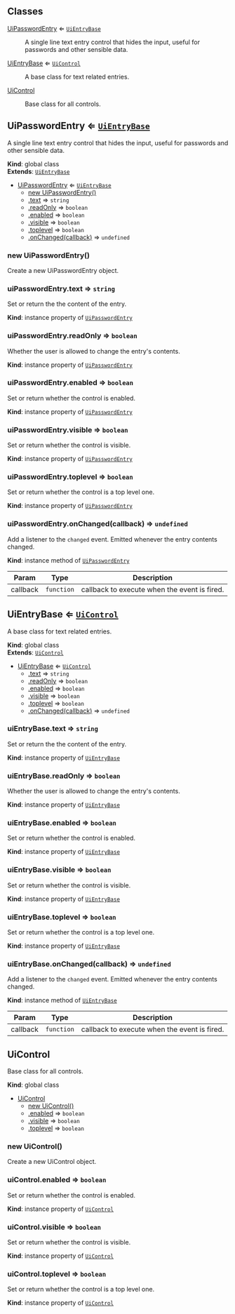 ## Classes

<dl>
<dt><a href="#UiPasswordEntry">UiPasswordEntry</a> ⇐ <code><a href="#UiEntryBase">UiEntryBase</a></code></dt>
<dd><p>A single line text entry control that hides the input, useful for passwords
and other sensible data.</p>
</dd>
<dt><a href="#UiEntryBase">UiEntryBase</a> ⇐ <code><a href="#UiControl">UiControl</a></code></dt>
<dd><p>A base class for text related entries.</p>
</dd>
<dt><a href="#UiControl">UiControl</a></dt>
<dd><p>Base class for all controls.</p>
</dd>
</dl>

<a name="UiPasswordEntry"></a>

## UiPasswordEntry ⇐ [<code>UiEntryBase</code>](#UiEntryBase)
A single line text entry control that hides the input, useful for passwords
and other sensible data.

**Kind**: global class  
**Extends**: [<code>UiEntryBase</code>](#UiEntryBase)  

* [UiPasswordEntry](#UiPasswordEntry) ⇐ [<code>UiEntryBase</code>](#UiEntryBase)
    * [new UiPasswordEntry()](#new_UiPasswordEntry_new)
    * [.text](#UiEntryBase+text) ⇒ <code>string</code>
    * [.readOnly](#UiEntryBase+readOnly) ⇒ <code>boolean</code>
    * [.enabled](#UiControl+enabled) ⇒ <code>boolean</code>
    * [.visible](#UiControl+visible) ⇒ <code>boolean</code>
    * [.toplevel](#UiControl+toplevel) ⇒ <code>boolean</code>
    * [.onChanged(callback)](#UiEntryBase+onChanged) ⇒ <code>undefined</code>

<a name="new_UiPasswordEntry_new"></a>

### new UiPasswordEntry()
Create a new UiPasswordEntry object.

<a name="UiEntryBase+text"></a>

### uiPasswordEntry.text ⇒ <code>string</code>
Set or return the the content of the entry.

**Kind**: instance property of [<code>UiPasswordEntry</code>](#UiPasswordEntry)  
<a name="UiEntryBase+readOnly"></a>

### uiPasswordEntry.readOnly ⇒ <code>boolean</code>
Whether the user is allowed to change the entry's contents.

**Kind**: instance property of [<code>UiPasswordEntry</code>](#UiPasswordEntry)  
<a name="UiControl+enabled"></a>

### uiPasswordEntry.enabled ⇒ <code>boolean</code>
Set or return whether the control is enabled.

**Kind**: instance property of [<code>UiPasswordEntry</code>](#UiPasswordEntry)  
<a name="UiControl+visible"></a>

### uiPasswordEntry.visible ⇒ <code>boolean</code>
Set or return whether the control is visible.

**Kind**: instance property of [<code>UiPasswordEntry</code>](#UiPasswordEntry)  
<a name="UiControl+toplevel"></a>

### uiPasswordEntry.toplevel ⇒ <code>boolean</code>
Set or return whether the control is a top level one.

**Kind**: instance property of [<code>UiPasswordEntry</code>](#UiPasswordEntry)  
<a name="UiEntryBase+onChanged"></a>

### uiPasswordEntry.onChanged(callback) ⇒ <code>undefined</code>
Add a listener to the `changed` event. Emitted whenever the entry contents
changed.

**Kind**: instance method of [<code>UiPasswordEntry</code>](#UiPasswordEntry)  

| Param | Type | Description |
| --- | --- | --- |
| callback | <code>function</code> | callback to execute when the event is fired. |

<a name="UiEntryBase"></a>

## UiEntryBase ⇐ [<code>UiControl</code>](#UiControl)
A base class for text related entries.

**Kind**: global class  
**Extends**: [<code>UiControl</code>](#UiControl)  

* [UiEntryBase](#UiEntryBase) ⇐ [<code>UiControl</code>](#UiControl)
    * [.text](#UiEntryBase+text) ⇒ <code>string</code>
    * [.readOnly](#UiEntryBase+readOnly) ⇒ <code>boolean</code>
    * [.enabled](#UiControl+enabled) ⇒ <code>boolean</code>
    * [.visible](#UiControl+visible) ⇒ <code>boolean</code>
    * [.toplevel](#UiControl+toplevel) ⇒ <code>boolean</code>
    * [.onChanged(callback)](#UiEntryBase+onChanged) ⇒ <code>undefined</code>

<a name="UiEntryBase+text"></a>

### uiEntryBase.text ⇒ <code>string</code>
Set or return the the content of the entry.

**Kind**: instance property of [<code>UiEntryBase</code>](#UiEntryBase)  
<a name="UiEntryBase+readOnly"></a>

### uiEntryBase.readOnly ⇒ <code>boolean</code>
Whether the user is allowed to change the entry's contents.

**Kind**: instance property of [<code>UiEntryBase</code>](#UiEntryBase)  
<a name="UiControl+enabled"></a>

### uiEntryBase.enabled ⇒ <code>boolean</code>
Set or return whether the control is enabled.

**Kind**: instance property of [<code>UiEntryBase</code>](#UiEntryBase)  
<a name="UiControl+visible"></a>

### uiEntryBase.visible ⇒ <code>boolean</code>
Set or return whether the control is visible.

**Kind**: instance property of [<code>UiEntryBase</code>](#UiEntryBase)  
<a name="UiControl+toplevel"></a>

### uiEntryBase.toplevel ⇒ <code>boolean</code>
Set or return whether the control is a top level one.

**Kind**: instance property of [<code>UiEntryBase</code>](#UiEntryBase)  
<a name="UiEntryBase+onChanged"></a>

### uiEntryBase.onChanged(callback) ⇒ <code>undefined</code>
Add a listener to the `changed` event. Emitted whenever the entry contents
changed.

**Kind**: instance method of [<code>UiEntryBase</code>](#UiEntryBase)  

| Param | Type | Description |
| --- | --- | --- |
| callback | <code>function</code> | callback to execute when the event is fired. |

<a name="UiControl"></a>

## UiControl
Base class for all controls.

**Kind**: global class  

* [UiControl](#UiControl)
    * [new UiControl()](#new_UiControl_new)
    * [.enabled](#UiControl+enabled) ⇒ <code>boolean</code>
    * [.visible](#UiControl+visible) ⇒ <code>boolean</code>
    * [.toplevel](#UiControl+toplevel) ⇒ <code>boolean</code>

<a name="new_UiControl_new"></a>

### new UiControl()
Create a new UiControl object.

<a name="UiControl+enabled"></a>

### uiControl.enabled ⇒ <code>boolean</code>
Set or return whether the control is enabled.

**Kind**: instance property of [<code>UiControl</code>](#UiControl)  
<a name="UiControl+visible"></a>

### uiControl.visible ⇒ <code>boolean</code>
Set or return whether the control is visible.

**Kind**: instance property of [<code>UiControl</code>](#UiControl)  
<a name="UiControl+toplevel"></a>

### uiControl.toplevel ⇒ <code>boolean</code>
Set or return whether the control is a top level one.

**Kind**: instance property of [<code>UiControl</code>](#UiControl)  
